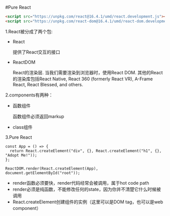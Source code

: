 #Pure React

```html
<script src="https://unpkg.com/react@16.4.1/umd/react.development.js"></script>
<script src="https://unpkg.com/react-dom@16.4.1/umd/react-dom.development.js"></script>
```
1.React被分成了两个包:
- React

    提供了React交互的接口
- ReactDOM

    React的渲染层. 当我们需要渲染到浏览器时，使用React DOM. 其他的React的渲染库包括React Native, React 360 (formerly React VR), A-Frame React, React Blessed, and others.

2.components有两种：
- 函数组件
    
    函数组件必须返回markup
- class组件

3.Pure React
```ecmascript 6
const App = () => {
  return React.createElement("div", {}, React.createElement("h1", {}, "Adopt Me!"));
};

ReactDOM.render(React.createElement(App), document.getElementById("root"));
```

- render函数必须要快，render代码经常会被调用，属于hot code path
- render必须是纯函数，不能修改任何的state，因为你并不清楚它什么时候被调用
- React.createElement创建组件的实例（这里可以是DOM tag，也可以是web component）

